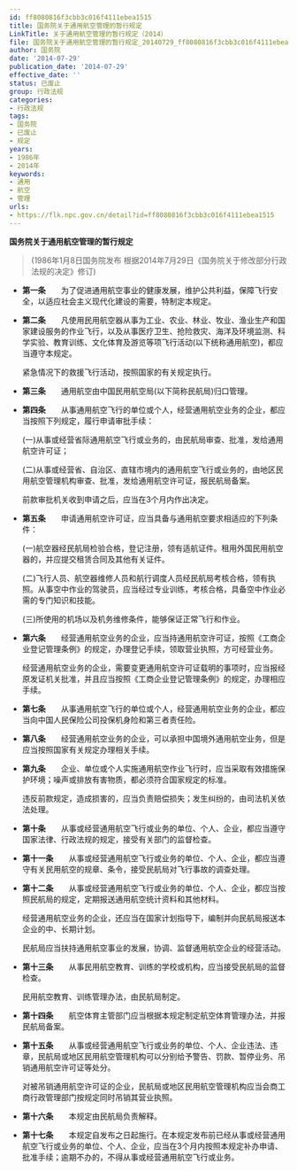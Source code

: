 ```yaml
---
id: ff8080816f3cbb3c016f4111ebea1515
title: 国务院关于通用航空管理的暂行规定
LinkTitle: 关于通用航空管理的暂行规定（2014）
file: 国务院关于通用航空管理的暂行规定_20140729_ff8080816f3cbb3c016f4111ebea1515.docx
author: 国务院
date: '2014-07-29'
publication_date: '2014-07-29'
effective_date: ''
status: 已废止
group: 行政法规
categories:
- 行政法规
tags:
- 国务院
- 已废止
- 规定
years:
- 1986年
- 2014年
keywords:
- 通用
- 航空
- 管理
urls:
- https://flk.npc.gov.cn/detail?id=ff8080816f3cbb3c016f4111ebea1515
---
```


**国务院关于通用航空管理的暂行规定**

> (1986年1月8日国务院发布 根据2014年7月29日《国务院关于修改部分行政法规的决定》修订)

- **第一条**　　为了促进通用航空事业的健康发展，维护公共利益，保障飞行安全，以适应社会主义现代化建设的需要，特制定本规定。

- **第二条**　　凡使用民用航空器从事为工业、农业、林业、牧业、渔业生产和国家建设服务的作业飞行，以及从事医疗卫生、抢险救灾、海洋及环境监测、科学实验、教育训练、文化体育及游览等项飞行活动(以下统称通用航空)，都应当遵守本规定。

  紧急情况下的救援飞行活动，按照国家的有关规定执行。

- **第三条**　　通用航空由中国民用航空局(以下简称民航局)归口管理。

- **第四条**　　从事通用航空飞行的单位或个人，经营通用航空业务的企业，都应当按照下列规定，履行申请审批手续：

  (一)从事或经营省际通用航空飞行或业务的，由民航局审查、批准，发给通用航空许可证；

  (二)从事或经营省、自治区、直辖市境内的通用航空飞行或业务的，由地区民用航空管理机构审查、批准，发给通用航空许可证，报民航局备案。

  前款审批机关收到申请之后，应当在3个月内作出决定。

- **第五条**　　申请通用航空许可证，应当具备与通用航空要求相适应的下列条件：

  (一)航空器经民航局检验合格，登记注册，领有适航证件。租用外国民用航空器的，并应提交租赁合同及其他有关证件。

  (二)飞行人员、航空器维修人员和航行调度人员经民航局考核合格，领有执照。从事空中作业的驾驶员，应当经过专业训练，考核合格，具备空中作业必需的专门知识和技能。

  (三)所使用的机场以及机务维修条件，能够保证正常飞行和作业。

- **第六条**　　经营通用航空业务的企业，应当持通用航空许可证，按照《工商企业登记管理条例》的规定，办理登记手续，领取营业执照，方可经营业务。

  经营通用航空业务的企业，需要变更通用航空许可证载明的事项时，应当报经原发证机关批准，并且应当按照《工商企业登记管理条例》的规定，办理相应手续。

- **第七条**　　从事通用航空飞行的单位或个人，经营通用航空业务的企业，都应当向中国人民保险公司投保机身险和第三者责任险。

- **第八条**　　经营通用航空业务的企业，可以承担中国境外通用航空业务，但是应当按照国家有关规定办理相关手续。

- **第九条**　　企业、单位或个人实施通用航空作业飞行时，应当采取有效措施保护环境；噪声或排放有害物质，都必须符合国家规定的标准。

  违反前款规定，造成损害的，应当负责赔偿损失；发生纠纷的，由司法机关依法处理。

- **第十条**　　从事或经营通用航空飞行或业务的单位、个人、企业，都应当遵守国家法律、行政法规的规定，接受有关部门的监督检查。

- **第十一条**　　从事或经营通用航空飞行或业务的单位、个人、企业，都应当遵守有关民用航空的规章、条令，接受民航局对飞行事故的调查处理。

- **第十二条**　　从事或经营通用航空飞行或业务的单位、个人、企业，都应当按照民航局的规定，定期报送通用航空统计资料和其他材料。

  经营通用航空业务的企业，还应当在国家计划指导下，编制并向民航局报送本企业的中、长期计划。

  民航局应当扶持通用航空事业的发展，协调、监督通用航空企业的经营活动。

- **第十三条**　　从事民用航空教育、训练的学校或机构，应当接受民航局的监督检查。

  民用航空教育、训练管理办法，由民航局制定。

- **第十四条**　　航空体育主管部门应当根据本规定制定航空体育管理办法，并报民航局备案。

- **第十五条**　　从事或经营通用航空飞行或业务的单位、个人、企业违法、违章，民航局或地区民用航空管理机构可以分别给予警告、罚款、暂停业务、吊销通用航空许可证等处分。

  对被吊销通用航空许可证的企业，民航局或地区民用航空管理机构应当会商工商行政管理部门按规定同时吊销其营业执照。

- **第十六条**　　本规定由民航局负责解释。

- **第十七条**　　本规定自发布之日起施行。在本规定发布前已经从事或经营通用航空飞行或业务的单位、个人、企业，应当在3个月内按照本规定补办申请、批准手续；逾期不办的，不得从事或经营通用航空飞行或业务。
